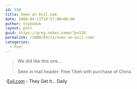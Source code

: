 ```yaml
---
id: 530
title: Seen on Evil.com
date: 2008-04-11T19:57:00+00:00
author: tsykoduk
layout: post
guid: https://greg.nokes.name/?p=530
permalink: /2008/04/11/seen-on-evil-com/
categories:
  - Fun!
---
```

<blockquote>We did like this one...
<br /><br />
Seen in mail header:  Free Tibet with purchase of China.
</blockquote>

<p>-<a href="http://www.evil.com/archives/2008/200804/20080409.htm">Evil.com</a> - They Get It... Daily</p>